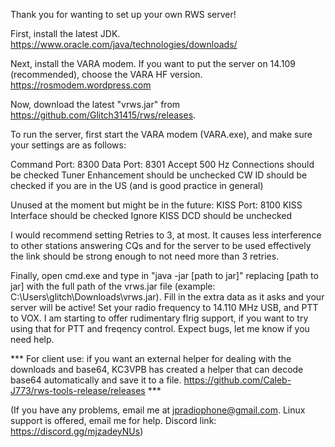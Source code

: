 Thank you for wanting to set up your own RWS server!

First, install the latest JDK.
https://www.oracle.com/java/technologies/downloads/

Next, install the VARA modem. If you want to put the server on 14.109 (recommended), choose the VARA HF version.
https://rosmodem.wordpress.com

Now, download the latest "vrws.jar" from https://github.com/Glitch31415/rws/releases.

To run the server, first start the VARA modem (VARA.exe), and make sure your settings are as follows:

Command Port: 8300
Data Port: 8301
Accept 500 Hz Connections should be checked
Tuner Enhancement should be unchecked
CW ID should be checked if you are in the US (and is good practice in general)

Unused at the moment but might be in the future:
KISS Port: 8100
KISS Interface should be checked
Ignore KISS DCD should be unchecked

I would recommend setting Retries to 3, at most. It causes less interference to other stations answering CQs and for the server to be used effectively the link should be strong enough to not need more than 3 retries.

Finally, open cmd.exe and type in "java -jar [path to jar]" replacing [path to jar] with the full path of the vrws.jar file (example: C:\Users\glitch\Downloads\vrws.jar).
Fill in the extra data as it asks and your server will be active! Set your radio frequency to 14.110 MHz USB, and PTT to VOX. I am starting to offer rudimentary flrig support, if you want to try using that for PTT and freqency control. Expect bugs, let me know if you need help.

*** For client use: if you want an external helper for dealing with the downloads and base64, KC3VPB has created a helper that can decode base64 automatically and save it to a file. https://github.com/Caleb-J773/rws-tools-release/releases ***

(If you have any problems, email me at jpradiophone@gmail.com. Linux support is offered, email me for help. Discord link: https://discord.gg/mjzadeyNUs)
